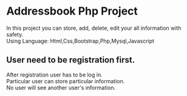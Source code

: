 # Addressbook Php Project
In this project you can store, add, delete, edit your all information with safety.</br>
Using Language: Html,Css,Bootstrap,Php,Mysql,Javascript</br>
## User need to be registration first.</br>
After registration user has to be log in.</br>
Particular user can store particular information.</br>
No user will see another user's information.

 
